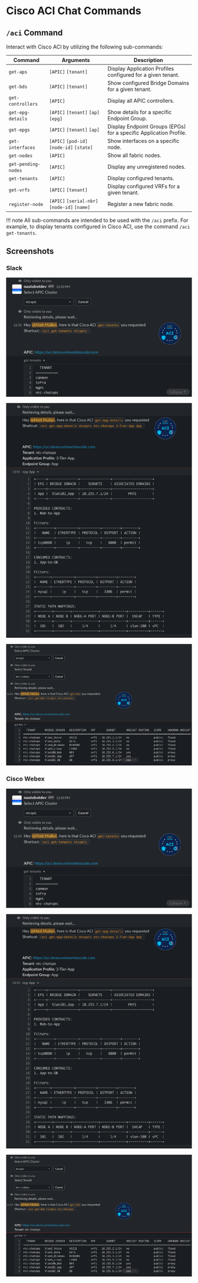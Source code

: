 # Cisco ACI Chat Commands

## `/aci` Command

Interact with Cisco ACI by utilizing the following sub-commands:

| Command | Arguments | Description |
| ------- | --------- | ----------- |
| `get-aps` | `[APIC]` `[tenant]` | Display Application Profiles configured for a given tenant. |
| `get-bds` | `[APIC]` `[tenant]` | Show configured Bridge Domains for a given tenant. |
| `get-controllers` | `[APIC]` | Display all APIC controllers. |
| `get-epg-details` | `[APIC]` `[tenant]` `[ap]` `[epg]` | Show details for a specific Endpoint Group. |
| `get-epgs` | `[APIC]` `[tenant]` `[ap]` | Display Endpoint Groups (EPGs) for a specific Application Profile. |
| `get-interfaces` | `[APIC]` `[pod-id]` `[node-id]` `[state]` | Show interfaces on a specific node. |
| `get-nodes` | `[APIC]` | Show all fabric nodes. |
| `get-pending-nodes` | `[APIC]` | Display any unregistered nodes. |
| `get-tenants` | `[APIC]` | Display configured tenants. |
| `get-vrfs` | `[APIC]` `[tenant]` | Display configured VRFs for a given tenant. |
| `register-node` | `[APIC]` `[serial-nbr]` `[node-id]` `[name]` | Register a new fabric node. |

!!! note
    All sub-commands are intended to be used with the `/aci` prefix. For example, to display tenants configured in Cisco ACI, use the command `/aci get-tenants`.

## Screenshots

### Slack

![image](../images/aci-slack-get-tenants.png)

![image](../images/aci-slack-get-epg-details.png)
  
![image](../images/aci-slack-get-bds.png)

### Cisco Webex

![image](../images/aci-slack-get-tenants.png)

![image](../images/aci-slack-get-epg-details.png)
  
![image](../images/aci-slack-get-bds.png)
